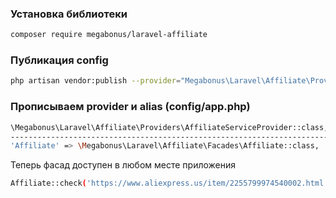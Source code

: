 ### Установка библиотеки

 ```sh 
composer require megabonus/laravel-affiliate
```

### Публикация config

 ```sh 
php artisan vendor:publish --provider="Megabonus\Laravel\Affiliate\Providers\AffiliateServiceProvider" --tag=config
```

### Прописываем provider и alias (config/app.php)

 ```sh 
\Megabonus\Laravel\Affiliate\Providers\AffiliateServiceProvider::class,
-----------------------------------------------------------------------
'Affiliate' => \Megabonus\Laravel\Affiliate\Facades\Affiliate::class,
```

Теперь фасад доступен в любом месте приложения 

 ```sh 
Affiliate::check('https://www.aliexpress.us/item/2255799974540002.html', false)
```
